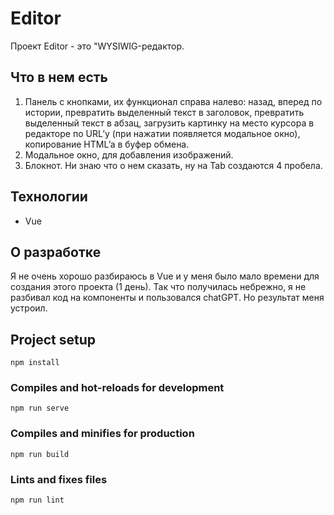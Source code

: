 # Editor

Проект Editor - это "WYSIWIG-редактор.

## Что в нем есть

1. Панель с кнопками, их функционал справа налево: назад, вперед по истории, превратить выделенный текст в заголовок, превратить выделенный текст в абзац, загрузить картинку на место курсора в редакторе по URL’у (при нажатии появляется модальное окно), копирование HTML’a в буфер обмена.
2. Модальное окно, для добавления изображений.
3. Блокнот. Ни знаю что о нем сказать, ну на Tab создаются 4 пробела.

## Технологии

- Vue

## О разработке

Я не очень хорошо разбираюсь в Vue и у меня было мало времени для создания этого проекта (1 день). Так что получилась небрежно, я не разбивал код на компоненты и пользовался chatGPT. Но результат меня устроил.

## Project setup

```
npm install
```

### Compiles and hot-reloads for development

```
npm run serve
```

### Compiles and minifies for production

```
npm run build
```

### Lints and fixes files

```
npm run lint
```

